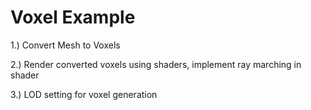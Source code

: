 # Voxel Example 

1.) Convert Mesh to Voxels

2.) Render converted voxels using shaders, implement ray marching in shader

3.) LOD setting for voxel generation

